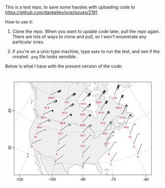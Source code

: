 This is a test repo, to save some hassles with uploading code to
https://github.com/dankelley/oce/issues/2191

How to use it:

1. Clone the repo.  When you want to update code later, pull the repo again.
   There are lots of ways to clone and pull, so I won't enumerate any
   particular ones.

2. If you're on a unix-type machine, type `make` to run the test, and see if
   the created `.png` file looks sensible.

Below is what I have with the present version of the code:

![sample](wb.png)
